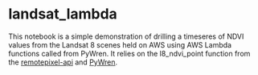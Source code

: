 # landsat_lambda
This notebook is a simple demonstration of drilling a timeseres of NDVI values from the Landsat 8 scenes held on AWS using AWS Lambda functions called from PyWren.
It relies on the l8_ndvi_point function from the [remotepixel-api](https://github.com/RemotePixel/remotepixel-api) and [PyWren](https://github.com/pywren/pywren).
